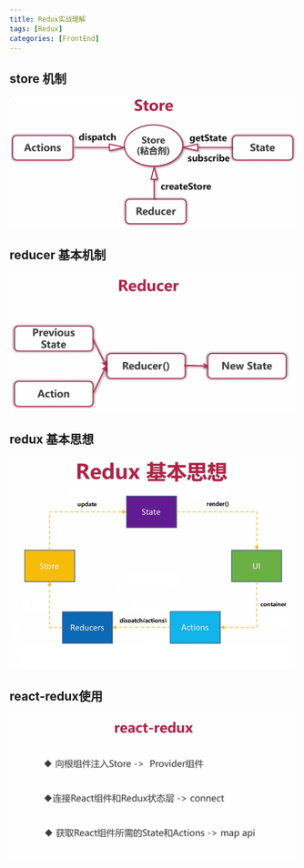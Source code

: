 ```yaml
---
title: Redux实战理解
tags: [Redux]
categories: [FrontEnd]
---
```


## store 机制
![Store机制](/img/Store机制.png "Store机制")

## reducer 基本机制
![Reducer机制](/img/Reducer机制.png "Reducer机制")

## redux 基本思想
![Redux基本思想](/img/Redux基本思想.png "Redux基本思想")


## react-redux使用
![react-redux](/img/react-redux.png "react-redux")